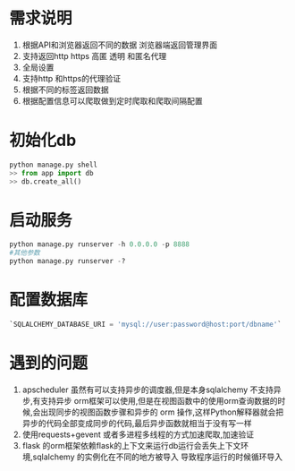 #  需求说明

1. 根据API和浏览器返回不同的数据 浏览器端返回管理界面
2. 支持返回http https 高匿 透明 和匿名代理
3. 全局设置
4. 支持http 和https的代理验证
5. 根据不同的标签返回数据
6. 根据配置信息可以爬取做到定时爬取和爬取间隔配置



# 初始化db

```python 
python manage.py shell
>> from app import db
>> db.create_all()
```

# 启动服务

``` python
python manage.py runserver -h 0.0.0.0 -p 8888
#其他参数
python manage.py runserver -?
```

# 配置数据库
``` python
`SQLALCHEMY_DATABASE_URI = 'mysql://user:password@host:port/dbname'`
```



# 遇到的问题
   1. apscheduler 虽然有可以支持异步的调度器,但是本身sqlalchemy 不支持异步,有支持异步
   orm框架可以使用,但是在视图函数中的使用orm查询数据的时候,会出现同步的视图函数步骤和异步的
   orm 操作,这样Python解释器就会把异步的代码全部变成同步的代码,最后异步函数就相当于没有写一样
   2. 使用requests+gevent 或者多进程多线程的方式加速爬取,加速验证
   3. flask 的orm框架依赖flask的上下文来运行db运行会丢失上下文环境,sqlalchemy 的实例化在不同的地方被导入
   导致程序运行的时候循环导入
 